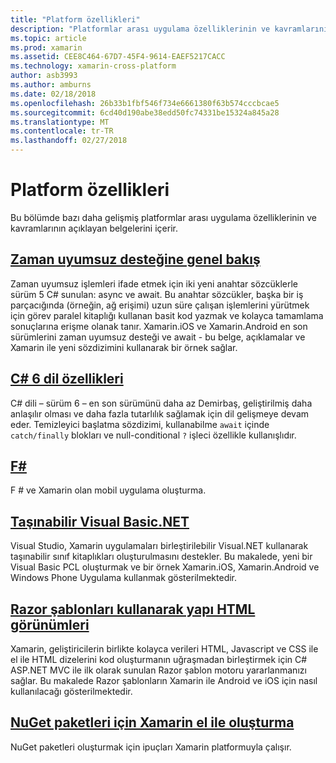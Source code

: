 ```yaml
---
title: "Platform özellikleri"
description: "Platformlar arası uygulama özelliklerinin ve kavramlarının."
ms.topic: article
ms.prod: xamarin
ms.assetid: CEE8C464-67D7-45F4-9614-EAEF5217CACC
ms.technology: xamarin-cross-platform
author: asb3993
ms.author: amburns
ms.date: 02/18/2018
ms.openlocfilehash: 26b33b1fbf546f734e6661380f63b574cccbcae5
ms.sourcegitcommit: 6cd40d190abe38edd50fc74331be15324a845a28
ms.translationtype: MT
ms.contentlocale: tr-TR
ms.lasthandoff: 02/27/2018
---
```

# <a name="platform-features"></a>Platform özellikleri

Bu bölümde bazı daha gelişmiş platformlar arası uygulama özelliklerinin ve kavramlarının açıklayan belgelerini içerir.

##  <a name="async-support-overviewcross-platformplatformasyncmd"></a>[Zaman uyumsuz desteğine genel bakış](~/cross-platform/platform/async.md)

Zaman uyumsuz işlemleri ifade etmek için iki yeni anahtar sözcüklerle sürüm 5 C# sunulan: async ve await. Bu anahtar sözcükler, başka bir iş parçacığında (örneğin, ağ erişimi) uzun süre çalışan işlemlerini yürütmek için görev paralel kitaplığı kullanan basit kod yazmak ve kolayca tamamlama sonuçlarına erişme olanak tanır. Xamarin.iOS ve Xamarin.Android en son sürümlerini zaman uyumsuz desteği ve await - bu belge, açıklamalar ve Xamarin ile yeni sözdizimini kullanarak bir örnek sağlar.

## <a name="c-6-language-featurescross-platformplatformcsharp-sixmd"></a>[C# 6 dil özellikleri](~/cross-platform/platform/csharp-six.md)

C# dili – sürüm 6 – en son sürümünü daha az Demirbaş, geliştirilmiş daha anlaşılır olması ve daha fazla tutarlılık sağlamak için dil gelişmeye devam eder. Temizleyici başlatma sözdizimi, kullanabilme `await` içinde `catch/finally` blokları ve null-conditional `?` işleci özellikle kullanışlıdır.

## <a name="ffsharpindexmd"></a>[F#](fsharp/index.md)

F # ve Xamarin olan mobil uygulama oluşturma.

##  <a name="portable-visual-basicnetcross-platformplatformvisual-basicindexmd"></a>[Taşınabilir Visual Basic.NET](~/cross-platform/platform/visual-basic/index.md)

Visual Studio, Xamarin uygulamaları birleştirilebilir Visual.NET kullanarak taşınabilir sınıf kitaplıkları oluşturulmasını destekler. Bu makalede, yeni bir Visual Basic PCL oluşturmak ve bir örnek Xamarin.iOS, Xamarin.Android ve Windows Phone Uygulama kullanmak gösterilmektedir.

##  <a name="building-html-views-using-razor-templatescross-platformplatformrazor-html-templatesindexmd"></a>[Razor şablonları kullanarak yapı HTML görünümleri](~/cross-platform/platform/razor-html-templates/index.md)

Xamarin, geliştiricilerin birlikte kolayca verileri HTML, Javascript ve CSS ile el ile HTML dizelerini kod oluşturmanın uğraşmadan birleştirmek için C# ASP.NET MVC ile ilk olarak sunulan Razor şablon motoru yararlanmanızı sağlar.
Bu makalede Razor şablonların Xamarin ile Android ve iOS için nasıl kullanılacağı gösterilmektedir.

##  <a name="manually-creating-nuget-packages-for-xamarincross-platformapp-fundamentalsnuget-manualmd"></a>[NuGet paketleri için Xamarin el ile oluşturma](~/cross-platform/app-fundamentals/nuget-manual.md)

NuGet paketleri oluşturmak için ipuçları Xamarin platformuyla çalışır.
